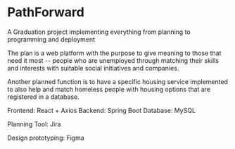 # PathForward
A Graduation project implementing everything from planning to programming and deployment

The plan is a web platform with the purpose to give meaning to those that need it most -- people who are unemployed through matching their skills and interests with suitable social initiatives and companies.

Another planned function is to have a specific housing service implemented to also help and match homeless people with housing options that are registered in a database.

Frontend: React + Axios
Backend: Spring Boot
Database: MySQL

Planning Tool: Jira

Design prototyping: Figma
